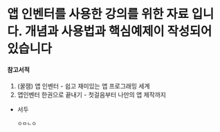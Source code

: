# 앱 인벤터를 사용한 강의를 위한 자료 입니다. 개념과 사용법과 핵심예제이 작성되어 있습니다

#### 참고서적

1. (꿀잼) 앱 인벤터 - 쉽고 재미있는 앱 프로그래밍 세계
2. 앱인벤터 한권으로 끝내기 - 첫걸음부터 나만의 앱 제작까지



- 서두
    ```
    ㅇㅁㄴㅇ
    ```